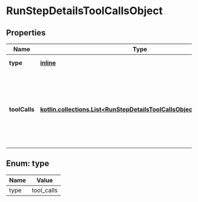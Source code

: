 
# RunStepDetailsToolCallsObject

## Properties
| Name | Type | Description | Notes |
| ------------ | ------------- | ------------- | ------------- |
| **type** | [**inline**](#Type) | Always &#x60;tool_calls&#x60;. |  |
| **toolCalls** | [**kotlin.collections.List&lt;RunStepDetailsToolCallsObjectToolCallsInner&gt;**](RunStepDetailsToolCallsObjectToolCallsInner.md) | An array of tool calls the run step was involved in. These can be associated with one of three types of tools: &#x60;code_interpreter&#x60;, &#x60;retrieval&#x60;, or &#x60;function&#x60;.  |  |


<a id="Type"></a>
## Enum: type
| Name | Value |
| ---- | ----- |
| type | tool_calls |



